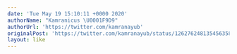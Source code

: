 ```yaml
---
date: 'Tue May 19 15:10:11 +0000 2020'
authorName: "Kamranicus \U0001F9D9"
authorUrl: 'https://twitter.com/kamranayub'
originalPost: 'https://twitter.com/kamranayub/status/1262762481354563586'
layout: like
---
```

